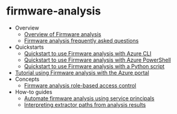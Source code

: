 # firmware-analysis
  - Overview
    - [Overview of Firmware analysis](https://learn.microsoft.com/en-us/azure/firmware-analysis/overview-firmware-analysis)
    - [Firmware analysis frequently asked questions](https://learn.microsoft.com/en-us/azure/firmware-analysis/firmware-analysis-faq)
  - Quickstarts
    - [Quickstart to use Firmware analysis with Azure CLI](https://learn.microsoft.com/en-us/azure/firmware-analysis/quickstart-upload-firmware-using-azure-command-line-interface)
    - [Quickstart to use Firmware analysis with Azure PowerShell](https://learn.microsoft.com/en-us/azure/firmware-analysis/quickstart-upload-firmware-using-powershell)
    - [Quickstart to use Firmware analysis with a Python script](https://learn.microsoft.com/en-us/azure/firmware-analysis/quickstart-upload-firmware-using-python)
  - [Tutorial using Firmware analysis with the Azure portal](https://learn.microsoft.com/en-us/azure/firmware-analysis/tutorial-analyze-firmware)
  - Concepts
    - [Firmware analysis role-based access control](https://learn.microsoft.com/en-us/azure/firmware-analysis/firmware-analysis-rbac)
  - How-to guides
    - [Automate firmware analysis using service principals](https://learn.microsoft.com/en-us/azure/firmware-analysis/automate-firmware-analysis-service-principals)
    - [Interpreting extractor paths from analysis results](https://learn.microsoft.com/en-us/azure/firmware-analysis/interpreting-extractor-paths)
